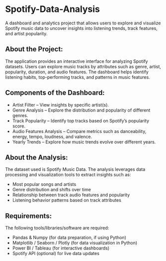 # Spotify-Data-Analysis
A dashboard and analytics project that allows users to explore and visualize Spotify music data to uncover insights into listening trends, track features, and artist popularity.

## About the Project:
The application provides an interactive interface for analyzing Spotify datasets. Users can explore music tracks by attributes such as genre, artist, popularity, duration, and audio features. The dashboard helps identify listening habits, top-performing tracks, and patterns in music features.

## Components of the Dashboard:
- Artist Filter – View insights by specific artist(s).
- Genre Analysis – Explore the distribution and popularity of different genres.
- Track Popularity – Identify top tracks based on Spotify’s popularity score.
- Audio Features Analysis – Compare metrics such as danceability, energy, tempo, loudness, and valence.
- Yearly Trends – Explore how music trends evolve over different years.

## About the Analysis:
The dataset used is Spotify Music Data. The analysis leverages data processing and visualization tools to extract insights such as:
- Most popular songs and artists
- Genre distribution and shifts over time
- Relationship between track audio features and popularity
- Listening behavior patterns based on track attributes

## Requirements:
The following tools/libraries/software are required:
- Pandas & Numpy (for data preparation, if using Python)
- Matplotlib / Seaborn / Plotly (for data visualization in Python)
- Power BI / Tableau (for interactive dashboards)
- Spotify API (optional) for live data updates
